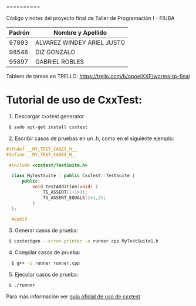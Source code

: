 


==========


Código y notas del proyecto final de Taller de Programación I - FIUBA


| Padrón | Nombre y Apellido         |
|--------|---------------------------|
| 97893 | ALVAREZ WINDEY ARIEL JUSTO |
| 98546 | DIZ GONZALO                |
| 95897 | GABRIEL ROBLES             |

Tablero de tareas en TRELLO:
https://trello.com/b/opoeIXXF/worms-tp-final

# Tutorial de uso de CxxTest:

1) Descargar cxxtest generator
```bash
 $ sudo apt-get install cxxtest
```

2) Escribir casos de pruebas en un .h, como en el siguiente ejemplo:

```c++
#ifndef __MY_TEST_CASES_H__
#define __MY_TEST_CASES_H__

 #include <cxxtest/TestSuite.h>

  class MyTestSuite : public CxxTest::TestSuite {
      public:
          void testAddition(void) {
              TS_ASSERT(1+1>1);
              TS_ASSERT_EQUALS(1+1,2);
          }
  };

  #endif
```
3) Generar casos de prueba:
```bash
 $ cxxtestgen --error-printer -o runner.cpp MyTestSuite1.h
```

4) Compilar casos de prueba:
```bash
  $ g++ -o runner runner.cpp
```

5) Ejecutar casos de prueba:
```bash
 $ ./runner
```

Para más información ver [guía oficial de uso de cxxtest](test_cases/guide.pdf)
